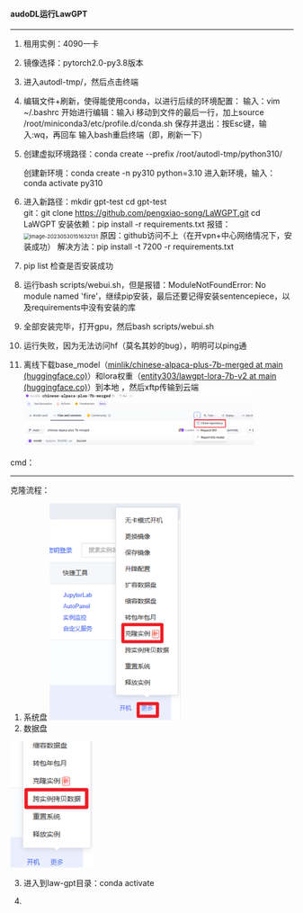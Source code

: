 #### audoDL运行LawGPT

----

1. 租用实例：4090一卡

2. 镜像选择：pytorch2.0-py3.8版本

3. 进入autodl-tmp/，然后点击终端

4. 编辑文件+刷新，使得能使用conda，以进行后续的环境配置：
   输入：vim ~/.bashrc
   开始进行编辑：输入i
   移动到文件的最后一行，加上source /root/miniconda3/etc/profile.d/conda.sh
   保存并退出：按Esc键，输入:wq，再回车
   输入bash重启终端（即，刷新一下）

5. 创建虚拟环境路径：conda create --prefix /root/autodl-tmp/python310/

   创建新环境：conda create -n py310 python=3.10
   进入新环境，输入：conda activate py310

6. 进入新路径：mkdir gpt-test           cd gpt-test  
   git：git clone https://github.com/pengxiao-song/LaWGPT.git  cd LaWGPT
   安装依赖：pip install -r requirements.txt
   报错：
   <img src="C:\Users\Lenovo\AppData\Roaming\Typora\typora-user-images\image-20230530151632131.png" alt="image-20230530151632131" style="zoom:67%;" /> 
   原因：github访问不上（在开vpn+中心网络情况下，安装成功）
   解决方法：pip install -t 7200 -r requirements.txt

7. pip list 检查是否安装成功

8. 运行bash scripts/webui.sh，但是报错：ModuleNotFoundError: No module named 'fire'，继续pip安装，最后还要记得安装sentencepiece，以及requirements中没有安装的库

9. 全部安装完毕，打开gpu，然后bash scripts/webui.sh

10. 运行失败，因为无法访问hf（莫名其妙的bug），明明可以ping通

11. 离线下载base_model（[minlik/chinese-alpaca-plus-7b-merged at main (huggingface.co)](https://huggingface.co/minlik/chinese-alpaca-plus-7b-merged/tree/main?clone=true)）和lora权重（[entity303/lawgpt-lora-7b-v2 at main (huggingface.co)](https://huggingface.co/entity303/lawgpt-lora-7b-v2/tree/main)）到本地 ，然后xftp传输到云端
    <img src="pics/autoDL模型微调笔记/image-20230531224334794.png" alt="image-20230531224334794" style="zoom:40%;" />

cmd：


----

克隆流程：

1. 系统盘
   <img src="pics/autoDL模型微调笔记/image-20230531162902013.png" alt="image-20230531162902013" style="zoom:80%;" /> 
2. 数据盘

<img src="pics/autoDL模型微调笔记/image-20230531162924061.png" alt="image-20230531162924061" style="zoom:87%;" /> 

3. 进入到law-gpt目录：conda activate

4. 